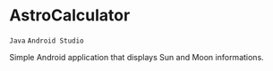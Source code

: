 # AstroCalculator

`Java` `Android Studio`

Simple Android application that displays Sun and Moon informations.
